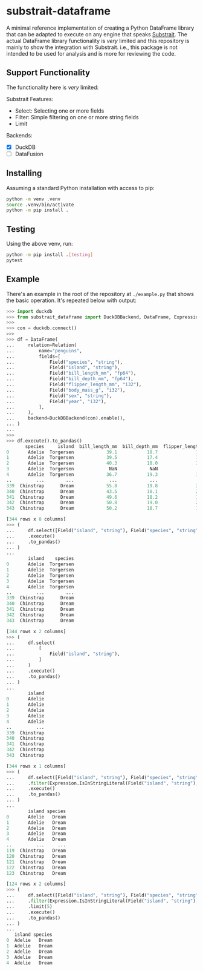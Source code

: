 # substrait-dataframe

A minimal reference implementation of creating a Python DataFrame library that can be adapted to execute on any engine that speaks [Substrait](https://substrait.io).
The actual DataFrame library functionality is _very_ limited and this repository is mainly to show the integration with Substrait.
i.e., this package is not intended to be used for analysis and is more for reviewing the code.

## Support Functionality

The functionality here is _very_ limited:

Substrait Features:

- Select: Selecting one or more fields
- Filter: Simple filtering on one or more string fields
- Limit

Backends:

- [x] DuckDB
- [ ] DataFusion

## Installing

Assuming a standard Python installation with access to pip:

```sh
python -m venv .venv
source .venv/bin/activate
python -m pip install .
```

## Testing

Using the above venv, run:

```sh
python -m pip install .[testing]
pytest
```

## Example

There's an example in the root of the repository at `./example.py` that shows the basic operation.
It's repeated below with output:

```python
>>> import duckdb
>>> from substrait_dataframe import DuckDBBackend, DataFrame, Expression, Field, Relation
>>>
>>> con = duckdb.connect()
>>>
>>> df = DataFrame(
...     relation=Relation(
...         name="penguins",
...         fields=[
...             Field("species", "string"),
...             Field("island", "string"),
...             Field("bill_length_mm", "fp64"),
...             Field("bill_depth_mm", "fp64"),
...             Field("flipper_length_mm", "i32"),
...             Field("body_mass_g", "i32"),
...             Field("sex", "string"),
...             Field("year", "i32"),
...         ],
...     ),
...     backend=DuckDBBackend(con).enable(),
... )
...
>>>
>>> df.execute().to_pandas()
       species     island  bill_length_mm  bill_depth_mm  flipper_length_mm  body_mass_g     sex  year
0       Adelie  Torgersen            39.1           18.7              181.0       3750.0    male  2007
1       Adelie  Torgersen            39.5           17.4              186.0       3800.0  female  2007
2       Adelie  Torgersen            40.3           18.0              195.0       3250.0  female  2007
3       Adelie  Torgersen             NaN            NaN                NaN          NaN    None  2007
4       Adelie  Torgersen            36.7           19.3              193.0       3450.0  female  2007
..         ...        ...             ...            ...                ...          ...     ...   ...
339  Chinstrap      Dream            55.8           19.8              207.0       4000.0    male  2009
340  Chinstrap      Dream            43.5           18.1              202.0       3400.0  female  2009
341  Chinstrap      Dream            49.6           18.2              193.0       3775.0    male  2009
342  Chinstrap      Dream            50.8           19.0              210.0       4100.0    male  2009
343  Chinstrap      Dream            50.2           18.7              198.0       3775.0  female  2009

[344 rows x 8 columns]
>>> (
...     df.select([Field("island", "string"), Field("species", "string")])
...     .execute()
...     .to_pandas()
... )
...
        island    species
0       Adelie  Torgersen
1       Adelie  Torgersen
2       Adelie  Torgersen
3       Adelie  Torgersen
4       Adelie  Torgersen
..         ...        ...
339  Chinstrap      Dream
340  Chinstrap      Dream
341  Chinstrap      Dream
342  Chinstrap      Dream
343  Chinstrap      Dream

[344 rows x 2 columns]
>>> (
...     df.select(
...         [
...             Field("island", "string"),
...         ]
...     )
...     .execute()
...     .to_pandas()
... )
...
        island
0       Adelie
1       Adelie
2       Adelie
3       Adelie
4       Adelie
..         ...
339  Chinstrap
340  Chinstrap
341  Chinstrap
342  Chinstrap
343  Chinstrap

[344 rows x 1 columns]
>>> (
...     df.select([Field("island", "string"), Field("species", "string")])
...     .filter(Expression.IsInStringLiteral(Field("island", "string"), "Dream"))
...     .execute()
...     .to_pandas()
... )
...
        island species
0       Adelie   Dream
1       Adelie   Dream
2       Adelie   Dream
3       Adelie   Dream
4       Adelie   Dream
..         ...     ...
119  Chinstrap   Dream
120  Chinstrap   Dream
121  Chinstrap   Dream
122  Chinstrap   Dream
123  Chinstrap   Dream

[124 rows x 2 columns]
>>> (
...     df.select([Field("island", "string"), Field("species", "string")])
...     .filter(Expression.IsInStringLiteral(Field("island", "string"), "Dream"))
...     .limit(5)
...     .execute()
...     .to_pandas()
... )
...
   island species
0  Adelie   Dream
1  Adelie   Dream
2  Adelie   Dream
3  Adelie   Dream
4  Adelie   Dream
```
